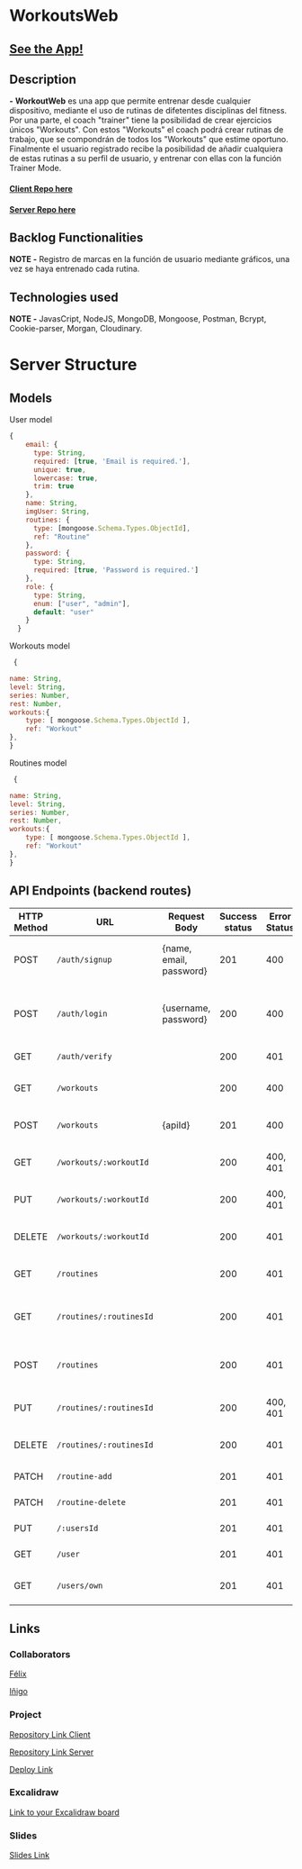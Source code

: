 # WorkoutsWeb

## [See the App!](https://workouts-web.netlify.app)


## Description

**-** **WorkoutWeb** es una app que permite entrenar desde cualquier dispositivo, mediante el uso de rutinas de difetentes disciplinas del fitness. Por una parte, el coach "trainer" tiene la posibilidad de crear ejercicios únicos "Workouts". Con estos "Workouts" el coach podrá crear rutinas de trabajo, que se compondrán de todos los "Workouts" que estime oportuno.
Finalmente el usuario registrado recibe la posibilidad de añadir cualquiera de estas rutinas a su perfil de usuario, y entrenar con ellas con la función Trainer Mode.
#### [Client Repo here](https://github.com/FelixFS3D/client-workoutweb)
#### [Server Repo here](https://github.com/FelixFS3D/server-workoutweb)

## Backlog Functionalities

**NOTE -** Registro de marcas en la función de usuario mediante gráficos, una vez se haya entrenado cada rutina.

## Technologies used

**NOTE -** JavasCript, NodeJS, MongoDB, Mongoose, Postman, Bcrypt, Cookie-parser, Morgan, Cloudinary.

# Server Structure

## Models

User model

```javascript
{
    email: {
      type: String,
      required: [true, 'Email is required.'],
      unique: true,
      lowercase: true,
      trim: true
    },
    name: String,
    imgUser: String,
    routines: {
      type: [mongoose.Schema.Types.ObjectId],
      ref: "Routine" 
    },
    password: {
      type: String,
      required: [true, 'Password is required.']
    },
    role: {
      type: String,
      enum: ["user", "admin"],
      default: "user"
    }
  }
```

Workouts model

```javascript
 {

name: String,
level: String,
series: Number,
rest: Number,
workouts:{
    type: [ mongoose.Schema.Types.ObjectId ],
    ref: "Workout"
},
}
```

Routines model

```javascript
 {

name: String,
level: String,
series: Number,
rest: Number,
workouts:{
    type: [ mongoose.Schema.Types.ObjectId ],
    ref: "Workout"
},
}
```

## API Endpoints (backend routes)

| HTTP Method | URL                         | Request Body                 | Success status | Error Status | Description                                                    |
| ----------- | --------------------------- | ---------------------------- | -------------- | ------------ | -------------------------------------------------------------- |
| POST        | `/auth/signup`              | {name, email, password}      | 201            | 400          | Registers the user in the Database                             |
| POST        | `/auth/login`               | {username, password}         | 200            | 400          | Validates credentials, creates and sends Token                 |
| GET         | `/auth/verify`              |                              | 200            | 401          | Verifies the user Token                                        |
| GET         | `/workouts`                 |                              | 200            | 400          | Show workouts in the DB                                        |
| POST        | `/workouts`                 | {apiId}                      | 201            | 400          | Creates a new workouts                                         |
| GET         | `/workouts/:workoutId`      |                              | 200            | 400, 401     | Sends all workouts Details                                     |
| PUT         | `/workouts/:workoutId`      |                              | 200            | 400, 401     | Edits workouts document                                        |
| DELETE      | `/workouts/:workoutId`      |                              | 200            | 401          | Deletes workouts document                                      |
| GET         | `/routines`                 |                              | 200            | 401          | Sends user routines details                                    |
| GET         | `/routines/:routinesId`     |                              | 200            | 401          | Sends user some routine details                                |
| POST        | `/routines`                 |                              | 200            | 401          | Creates user routines details                                  |
| PUT         | `/routines/:routinesId`     |                              | 200            | 400, 401     | Edits the user routines                                        |
| DELETE      | `/routines/:routinesId`     |                              | 200            | 401          | Add new routines to user                                       |
| PATCH       | `/routine-add`              |                              | 201            | 401          | Edit routine user                                              |
| PATCH       | `/routine-delete`           |                              | 201            | 401          | Delete routine user                                            |
| PUT         | `/:usersId`                 |                              | 201            | 401          | Edit all user info                                             |
| GET         | `/user`                     |                              | 201            | 401          | Show all user info                                             |
| GET         | `/users/own`                |                              | 201            | 401          | Take routines from a user                                      |

  
## Links

### Collaborators

[Félix](https://github.com/FelixFS3D)

[Iñigo](https://github.com/inigoestebangomez)

### Project

[Repository Link Client](https://github.com/FelixFS3D/client-workoutweb)

[Repository Link Server](https://github.com/FelixFS3D/server-workoutweb)

[Deploy Link](https://workouts-web.netlify.app)

### Excalidraw

[Link to your Excalidraw board](https://excalidraw.com/#json=6WDynWOc1NO4FPiOrs5VM,RxU0Gg6FjFJbFfXA94u3AQ)

### Slides

[Slides Link](https://www.canva.com/design/DAGOArjprrc/Vnvefijgk1MHd5y2YZSdrg/view?utm_content=DAGOArjprrc&utm_campaign=designshare&utm_medium=link&utm_source=editor)